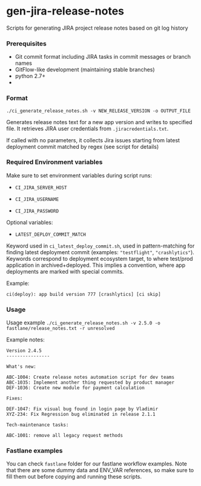 # gen-jira-release-notes
Scripts for generating JIRA project release notes based on git log history

### Prerequisites

* Git commit format including JIRA tasks in commit messages or branch names
* GitFlow-like development  (maintaining stable branches)
* python 2.7+
* 

### Format

`./ci_generate_release_notes.sh -v NEW_RELEASE_VERSION -o OUTPUT_FILE` 

Generates release notes text for a new app version  and writes to specified file. It retrieves JIRA user credentials from `.jiracredentials.txt`. 

If called with no parameters, it collects Jira issues starting from latest deployment commit matched by regex (see script for details)

### Required Environment variables

Make sure to set environment variables during script runs:

- `CI_JIRA_SERVER_HOST` 

- `CI_JIRA_USERNAME`

- `CI_JIRA_PASSWORD`

Optional variables:

- `LATEST_DEPLOY_COMMIT_MATCH` 

Keyword used in `ci_latest_deploy_commit.sh`, used in pattern-matching for finding latest deployment commit (examples: `"testflight"`, `"crashlytics"`).
Keywords correspond to deployment ecosystem target, to where test/prod application in archived+deployed.
This implies a convention, where app deployments are marked with special commits.

Example:

`ci(deploy): app build version 777 [crashlytics] [ci skip]`


### Usage

Usage example `./ci_generate_release_notes.sh -v 2.5.0 -o fastlane/release_notes.txt -r unresolved`

Example notes:

```
Version 2.4.5
----------------

What's new:

ABC-1004: Create release notes automation script for dev teams
ABC-1035: Implement another thing requested by product manager
DEF-1036: Create new module for payment calculation

Fixes:

DEF-1047: Fix visual bug found in login page by Vladimir
XYZ-234: Fix Regression bug eliminated in release 2.1.1

Tech-maintenance tasks:

ABC-1001: remove all legacy request methods
```


### Fastlane examples

You can check `fastlane` folder for our fastlane workflow examples. Note that there are some dummy data and ENV_VAR references, so make sure to fill them out before copying and running these scripts.